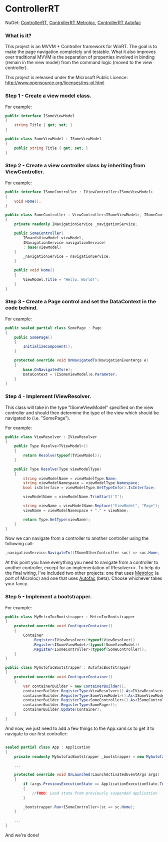 # ControllerRT

NuGet: [ControllerRT][1], [ControllerRT MetroIoc][2], [ControllerRT Autofac][3]

### What is it?

This project is an MVVM + Controller framework for WinRT.  The goal is to make the page navigation completely unit testable.  What it also improves over traditional MVVM is the separation of properties involved in binding (remain in the view model) from the command logic (moved to the view controller).

This project is released under the Microsoft Public Licence: http://www.opensource.org/licenses/ms-pl.html

### Step 1 - Create a view model class.

For example:

```csharp
public interface ISomeViewModel
{
    string Title { get; set; }
}

public class SomeViewModel : ISomeViewModel
{
    public string Title { get; set; }
}
```

### Step 2 - Create a view controller class by inheriting from ViewController.

For example:

```csharp
public interface ISomeController : IViewController<ISomeViewModel>
{
    void Home();
}

public class SomeController : ViewController<ISomeViewModel>, ISomeController
{
    private readonly INavigationService _navigationService;

    public SomeController(
        IBoardsViewModel viewModel,
        INavigationService navigationService)
        : base(viewModel)
    {
        _navigationService = navigationService;
    }

    public void Home()
    {
        ViewModel.Title = "Hello, World!";
    }
}
```

### Step 3 - Create a Page control and set the DataContext in the code behind.

For example:

```csharp
public sealed partial class SomePage : Page
{
    public SomePage()
    {
        InitializeComponent();
    }

    protected override void OnNavigatedTo(NavigationEventArgs e)
    {
        base.OnNavigatedTo(e);
        DataContext = (ISomeViewModel)e.Parameter;
    }
}
```

### Step 4 - Implement IViewResolver.

This class will take in the type "ISomeViewModel" specified on the view controller and should then determine the type of the view which should be navigated to (i.e. "SomePage").

For example:

```csharp
public class ViewResolver : IViewResolver
{
    public Type Resolve<TViewModel>()
    {
        return Resolve(typeof(TViewModel));
    }

    public Type Resolve(Type viewModelType)
    {
        string viewModelName = viewModelType.Name;
        string viewModelNamespace = viewModelType.Namespace;
        bool isInterface = viewModelType.GetTypeInfo().IsInterface;

        viewModelName = viewModelName.TrimStart('I');

        string viewName = viewModelName.Replace("ViewModel", "Page");
        viewName = viewModelNamespace + "." + viewName;

        return Type.GetType(viewName);
    }
}
```

Now we can navigate from a controller to another controller using the following call:

```csharp
_navigationService.NavigateTo((ISomeOtherController soc) => soc.Home, ...params...);
```

At this point you have everything you need to navigate from a controller to another controller, except for an implementation of IResolver<>.  To help do the final wiring, I've included two other projects: one that uses [MetroIoc][4] (a port of MicroIoc) and one that uses [Autofac][5] (beta).  Choose whichever takes your fancy.

### Step 5 - Implement a bootstrapper.

For example:

```csharp
public class MyMetroIocBootstrapper : MetroIocBootstrapper
{
    protected override void ConfigureContainer()
    {
        Container
            .Register<IViewResolver>(typeof(ViewResolver))
            .Register<ISomeViewModel>(typeof(SomeViewModel))
            .Register<ISomeController>(typeof(SomeController));
    }
}

public class MyAutofacBootstrapper : AutofacBootstrapper
{
    protected override void ConfigureContainer()
    {
        var containerBuilder = new ContainerBuilder();
        containerBuilder.RegisterType<ViewResolver>().As<IViewResolver>();
        containerBuilder.RegisterType<SomeViewModel>().As<ISomeViewModel>();
        containerBuilder.RegisterType<SomeController>().As<ISomeController>();
        containerBuilder.RegisterType<SomePage>();
        containerBuilder.Update(Container);
    }
}
```

And now, we just need to add a few things to the App.xaml.cs to get it to navigate to our first controller:

```csharp

sealed partial class App : Application
{
    private readonly MyAutofacBootstrapper _bootstrapper = new MyAutofacBootstrapper();

    ...

    protected override void OnLaunched(LaunchActivatedEventArgs args)
    {
        if (args.PreviousExecutionState == ApplicationExecutionState.Terminated)
        {
            //TODO: Load state from previously suspended application
        }

        _bootstrapper.Run<ISomeController>(sc => sc.Home);
    }
    
    ...
}
```

And we're done!

  [1]: http://nuget.org/packages/ControllerRT
  [2]: http://nuget.org/packages/ControllerRT.MetroIoc
  [3]: http://nuget.org/packages/ControllerRT.Autofac
  [4]: http://metroioc.codeplex.com/
  [5]: http://code.google.com/p/autofac/